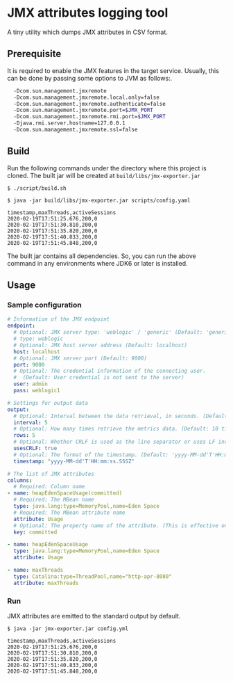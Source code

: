 # JMX attributes logging tool

A tiny utility which dumps JMX attributes in CSV format.

## Prerequisite

It is required to enable the JMX features in the target service.
Usually, this can be done by passing some options to JVM as follows:.

  ```bash
    -Dcom.sun.management.jmxremote
    -Dcom.sun.management.jmxremote.local.only=false
    -Dcom.sun.management.jmxremote.authenticate=false
    -Dcom.sun.management.jmxremote.port=$JMX_PORT
    -Dcom.sun.management.jmxremote.rmi.port=$JMX_PORT
    -Djava.rmi.server.hostname=127.0.0.1
    -Dcom.sun.management.jmxremote.ssl=false
  ```

## Build

Run the following commands under the directory where this project is cloned.
The built jar will be created at `build/libs/jmx-exporter.jar`

```console
$ ./script/build.sh

$ java -jar build/libs/jmx-exporter.jar scripts/config.yaml

timestamp,maxThreads,activeSessions
2020-02-19T17:51:25.676,200,0
2020-02-19T17:51:30.810,200,0
2020-02-19T17:51:35.820,200,0
2020-02-19T17:51:40.833,200,0
2020-02-19T17:51:45.848,200,0
```

The built jar contains all dependencies.
So, you can run the above command in any environments where JDK6 or later is installed.

## Usage

### Sample configuration

```yaml
# Information of the JMX endpoint
endpoint:
  # Optional: JMX server type: 'weblogic' / 'generic' (Default: 'generic')
  # type: weblogic
  # Optional: JMX host server address (Default: localhost)
  host: localhost
  # Optional: JMX server port (Default: 9000)
  port: 9000
  # Optional: The credential information of the connecting user.
  #  (Default: User credential is not sent to the server)
  user: admin
  pass: weblogic1

# Settings for output data
output:
  # Optional: Interval between the data retrieval, in seconds. (Default: 5 seconds)
  interval: 5
  # Optional: How many times retrieve the metrics data. (Default: 10 times)
  rows: 5
  # Optional: Whether CRLF is used as the line separator or uses LF instead. (Default: true)
  usesCRLF: true
  # Optional: The format of the timestamp. (Default: 'yyyy-MM-dd'T'HH:mm:ss.SSSZ')
  timestamp: "yyyy-MM-dd'T'HH:mm:ss.SSSZ"

# The list of JMX attributes
columns:
  # Required: Column name
- name: heapEdenSpaceUsage(committed)
  # Required: The MBean name
  type: java.lang:type=MemoryPool,name=Eden Space
  # Required: The MBean attribute name
  attribute: Usage
  # Optional: The property name of the attribute. (This is effective only if the attributes value is a Composite.)
  key: committed

- name: heapEdenSpaceUsage
  type: java.lang:type=MemoryPool,name=Eden Space
  attribute: Usage

- name: maxThreads
  type: Catalina:type=ThreadPool,name="http-apr-8080"
  attribute: maxThreads
```

### Run

JMX attributes are emitted to the standard output by default.

```console
$ java -jar jmx-exporter.jar config.yml

timestamp,maxThreads,activeSessions
2020-02-19T17:51:25.676,200,0
2020-02-19T17:51:30.810,200,0
2020-02-19T17:51:35.820,200,0
2020-02-19T17:51:40.833,200,0
2020-02-19T17:51:45.848,200,0
```
